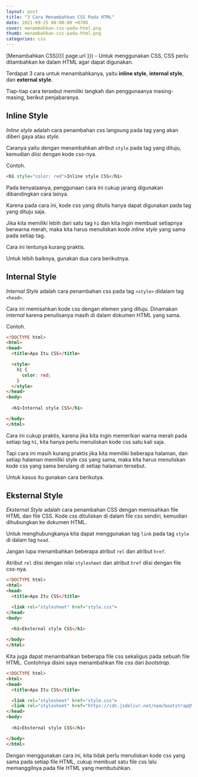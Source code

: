 ```yaml
---
layout: post
title: "3 Cara Menambahkan CSS Pada HTML"
date: 2021-09-25 08:00:00 +0700
cover: menambahkan-css-pada-html.png
thumb: menambahkan-css-pada-html.png
categories: css
---
```


[Menambahkan CSS]({{ page.url }}) - Untuk menggunakan CSS, CSS perlu ditambahkan ke dalam HTML agar dapat digunakan.

Terdapat 3 cara untuk menambahkanya, yaitu __inline style__, __internal style__, dan __external style__.

Tiap-tiap cara tersebut memiliki langkah dan penggunaanya masing-masing, berikut penjabaranya.

## Inline Style

*Inline style* adalah cara penambahan css langsung pada tag yang akan diberi gaya atau *style*.

Caranya yaitu dengan menambahkan atribut `style` pada tag yang dituju, kemudian diisi dengan kode css-nya.

Contoh.

```html
<h1 style="color: red">Inline style CSS</h1>
```

Pada kenyataanya, penggunaan cara ini cukup jarang digunakan dibandingkan cara lainya.

Karena pada cara ini, kode css yang ditulis hanya dapat digunakan pada tag yang dituju saja.

Jika kita memiliki lebih dari satu tag `h1` dan kita ingin membuat setiapnya berwarna merah, maka kita harus menuliskan kode *inline style* yang sama pada setiap tag.

Cara ini tentunya kurang praktis.

Untuk lebih baiknya, gunakan dua cara berikutnya.

## Internal Style

*Internal Style* adalah cara penambahan css pada tag `<style>` didalam tag `<head>`.

Cara ini memisahkan kode css dengan elemen yang dituju. Dinamakan *internal* karena penulisanya masih di dalam dokumen HTML yang sama.

Contoh.

```html
<!DOCTYPE html>
<html>
<head>
  <title>Apa Itu CSS</title>

  <style>
    h1 {
      color: red;
    }
  </style>
</head>
<body>
  
  <h1>Internal style CSS</h1>

</body>
</html>
```

Cara ini cukup praktis, karena jika kita ingin memerikan warna merah pada setiap tag `h1`, kita hanya perlu menuliskan kode css satu kali saja.

Tapi cara ini masih kurang praktis jika kita memiliki beberapa halaman, dan setiap halaman memiliki style css yang sama, maka kita harus menuliskan kode css yang sama berulang di setiap halaman tersebut.

Untuk kasus itu gunakan cara berikutya.

## Eksternal Style

*Eksternal Style* adalah cara penambahan CSS dengan memisahkan file HTML dan file CSS. Kode css dituliskan di dalam file css sendiri, kemudian dihubungkan ke dokumen HTML. 

Untuk menghubungkanya kita dapat menggunakan tag `link` pada tag `style` di dalam tag `head`.

Jangan lupa menambahkan beberapa atribut `rel` dan atribut `href`.

Atribut `rel` diisi dengan nilai `stylesheet` dan atribut `href` diisi dengan file css-nya.

```html
<!DOCTYPE html>
<html>
<head>
  <title>Apa Itu CSS</title>

  <link rel="stylesheet" href="style.css">
</head>
<body>
  
  <h1>Eksternal style CSS</h1>

</body>
</html>
```

Kita juga dapat menambahkan beberapa file css sekaligus pada sebuah file HTML. Contohnya disini saya menambahkan file css dari *bootstrap*.

```html
<!DOCTYPE html>
<html>
<head>
  <title>Apa Itu CSS</title>

  <link rel="stylesheet" href="style.css">
  <link rel="stylesheet" href="https://cdn.jsdelivr.net/npm/bootstrap@5.0.0-beta3/dist/css/bootstrap.min.css">
</head>
<body>
  
  <h1>Eksternal style CSS</h1>

</body>
</html>
```

Dengan menggunakan cara ini, kita tidak perlu menuliskan kode css yang sama pada setiap file HTML, cukup membuat satu file css lalu memanggilnya pada file HTML yang membutuhkan.